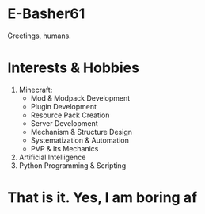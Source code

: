 # E-Basher61

Greetings, humans.

# Interests & Hobbies

1. Minecraft:
	- Mod & Modpack Development
	- Plugin Development
	- Resource Pack Creation
	- Server Development
	- Mechanism & Structure Design
	- Systematization & Automation
	- PVP & Its Mechanics
2. Artificial Intelligence
3. Python Programming & Scripting

# That is it. Yes, I am boring af
